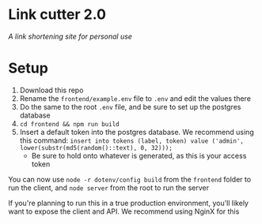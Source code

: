 # Link cutter 2.0
*A link shortening site for personal use*

# Setup
1. Download this repo
2. Rename the `frontend/example.env` file to `.env` and edit the values there
3. Do the same to the root `.env` file, and be sure to set up the postgres database
4. `cd frontend && npm run build`
5. Insert a default token into the postgres database. We recommend using this command:
`insert into tokens (label, token) value ('admin', lower(substr(md5(random()::text), 0, 32)));`
    - Be sure to hold onto whatever is generated, as this is your access token

You can now use `node -r dotenv/config build` from the `frontend`
folder to run the client, and `node server` from the root to run the server

If you're planning to run this in a true production environment,
you'll likely want to expose the client and API. We recommend using NginX for this